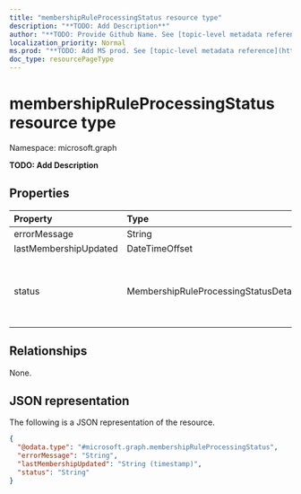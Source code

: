 ```yaml
---
title: "membershipRuleProcessingStatus resource type"
description: "**TODO: Add Description**"
author: "**TODO: Provide Github Name. See [topic-level metadata reference](https://msgo.azurewebsites.net/add/document/guidelines/metadata.html#topic-level-metadata)**"
localization_priority: Normal
ms.prod: "**TODO: Add MS prod. See [topic-level metadata reference](https://msgo.azurewebsites.net/add/document/guidelines/metadata.html#topic-level-metadata)**"
doc_type: resourcePageType
---
```


# membershipRuleProcessingStatus resource type

Namespace: microsoft.graph



**TODO: Add Description**

## Properties
|Property|Type|Description|
|:---|:---|:---|
|errorMessage|String|**TODO: Add Description**|
|lastMembershipUpdated|DateTimeOffset|**TODO: Add Description**|
|status|MembershipRuleProcessingStatusDetails|**TODO: Add Description**. Possible values are: `NotStarted`, `Running`, `Failed`, `Succeeded`, `UnsupportedFutureValue`.|

## Relationships
None.

## JSON representation
The following is a JSON representation of the resource.
<!-- {
  "blockType": "resource",
  "@odata.type": "microsoft.graph.membershipRuleProcessingStatus"
}
-->
``` json
{
  "@odata.type": "#microsoft.graph.membershipRuleProcessingStatus",
  "errorMessage": "String",
  "lastMembershipUpdated": "String (timestamp)",
  "status": "String"
}
```


